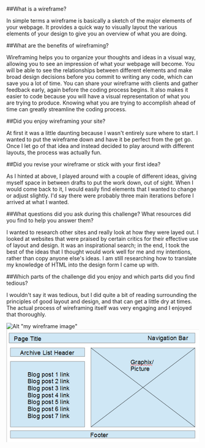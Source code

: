 ##What is a wireframe?

In simple terms a wireframe is basically a sketch of the major elements of your webpage.  It provides a quick way to visually layout the various elements of your design to give you an overview of what you are doing.

##What are the benefits of wireframing?

Wireframing helps you to organize your thoughts and ideas in a visual way, allowing you to see an impression of what your webpage will become.  You will be able to see the relationships between different elements and make broad design decisions before you commit to writing any code, which can save you a lot of time.  You can share your wireframe with clients and gather feedback early, again before the coding process begins.  It also makes it easier to code because you will have a visual representation of what you are trying to produce.  Knowing what you are trying to accomplish ahead of time can greatly streamline the coding process.

##Did you enjoy wireframing your site?

At first it was a little daunting because I wasn't entirely sure where to start.  I wanted to put the wireframe down and have it be perfect from the get go.  Once I let go of that idea and instead decided to play around with different layouts, the process was actually fun.

##Did you revise your wireframe or stick with your first idea?

As I hinted at above, I played around with a couple of different ideas, giving myself space in between drafts to put the work down, out of sight.  When I would come back to it, I would easily find elements that I wanted to change or adjust slightly.  I'd say there were probably three main iterations before I arrived at what I wanted.

##What questions did you ask during this challenge? What resources did you find to help you answer them?

I wanted to research other sites and really look at how they were layed out.  I looked at websites that were praised by certain critics for their effective use of layout and design.  It was an inspirational search; in the end, I took the best of the ideas that I thought would work well for me and my intentions, rather than copy anyone else's ideas.  I am still researching how to translate my knowledge of HTML into the design form I came up with.

##Which parts of the challenge did you enjoy and which parts did you find tedious?

I wouldn't say it was tedious, but I did quite a bit of reading surrounding the principles of good layout and design, and that can get a little dry at times.  The actual process of wireframing itself was very engaging and I enjoyed that thoroughly.

![Alt "my wireframe image"](/imgs/wireframe-index.PNG "wireframe-index")
![Alt "my blog index wireframe"](imgs/blog-index-wireframe.PNG "blog-wireframe-index")
